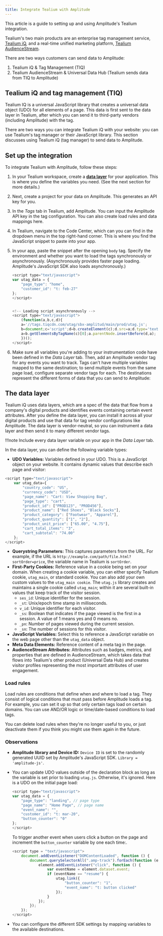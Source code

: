 ```yaml
---
title: Integrate Tealium with Amplitude
---
```


This article is a guide to setting up and using Amplitude's Tealium integration. 

Tealium's two main products are an enterprise tag management service, [Tealium iQ](https://tealium.com/products/tealium-iq-tag-management-system/), and a real-time unified marketing platform, [Tealium AudienceStream](https://tealium.com/products/audiencestream/). 

There are two ways customers can send data to Amplitude:

1. Tealium iQ & Tag Management (TIQ)
2. Tealium AudienceStream & Universal Data Hub (Tealium sends data from TIQ to Amplitude)

## Tealium iQ and tag management (TIQ)

Tealium IQ is a universal JavaScript library that creates a universal data object (UDO) for all elements of a page. This data is first sent to the data layer in Tealium, after which you can send it to third-party vendors (including Amplitude) with the tag.

There are two ways you can integrate Tealium iQ with your website: you can use Tealium's tag manager or their JavaScript library. This section discusses using Tealium iQ (tag manager) to send data to Amplitude.  

## Set up the integration

To integrate Tealium with Amplitude, follow these steps:

1. In your Tealium workspace, create a [**data layer**](#the-data-layer) for your application. This is where you define the variables you need. (See the next section for more details.)
2. Next, create a project for your data on Amplitude. This generates an API key for you.
3. In the *Tags* tab in Tealium, add Amplitude. You can input the Amplitude API key in the tag configuration. You can also create load rules and data mappings here.
4. In Tealium, navigate to the Code Center, which can you can find in the dropdown menu in the top right-hand corner. This is where you find the JavaScript snippet to paste into your app.
5. In your app, paste the snippet after the opening `body` tag. Specify the environment and whether you want to load the tags synchronously or asynchronously. (Asynchronously provides faster page loading. Amplitude's JavaScript SDK also loads asynchronously.)  

    ```js
    <script type="text/javascript">  
    var utag_data = {  
        "page_type": "home",  
        "customer_id": "t: feb-27"  
    };  
    </script>  
    

    <!-- Loading script asynchronously -->  
    <script type="text/javascript">  
        (function(a,b,c,d){  
        a='//tags.tiqcdn.com/utag/sbx-amplitud/main/prod/utag.js';  
        b=document;c='script';d=b.createElement(c);d.src=a;d.type='text/java'+c;d.async=true;  
        a=b.getElementsByTagName(c)[0];a.parentNode.insertBefore(d,a);  
        })();  
    </script>  
    ```

6. Make sure all variables you're adding to your instrumentation code have been defined in the *Data Layer* tab. Then, add an Amplitude vendor tag for any events you want to track. Tags can't have multiple variables mapped to the same destination; to send multiple events from the same page load, configure separate vendor tags for each. The destinations represent the different forms of data that you can send to Amplitude:  
  
## The data layer

Tealium iQ uses data layers, which are a spec of the data that flow from a company's digital products and identifies events containing certain event attributes. After you define the data layer, you can install it across all your digital products and use that data for tag vendor configurations like Amplitude. The data layer is vendor-neutral, so you can instrument a data layer and then send it to many different vendor tags.

!!!note
    Include every data layer variable on your app in the *Data Layer* tab.

In the data layer, you can define the following variable types:

* **UDO Variables:** Variables defined in your UDO. This is a JavaScript object on your website. It contains dynamic values that describe each page and visitor:

```js
<script type="text/javascript">  
    var utag_data={
        "country_code": "US",
        "currency_code": "USD",
        "page_name": "Cart: View Shopping Bag",
        "page_type": "cart",
        "product_id": ["PROD123", "PROD456"],
        "product_name": ["Red Shoes", "Black Socks"],
        "product_category": ["Footwear", "Apparel"],
        "product_quantity": ["1", "2"],
        "product_unit_price": ["65.00", "4.75"],
        "cart_total_items": "3",
        "cart_subtotal": "74.00" 
    };
</script> 
```

* **Querystring Parameters:** This captures parameters from the URL. For example, if the URL is `http://example.com/path/file.html?sortOrder=price`,  the variable name in Tealium is `sortOrder`.
* **First-Party Cookies:** Reference value in a cookie being set on your domain. When creating a cookie variable, you can either specify Tealium cookie, `utag_main`, or standard cookie. You can also add your own custom values to the `utag_main cookie`. The `utag.js` library creates and maintains a single cookie called `utag_main`; within it are several built-in values that keep track of the visitor session.
    * `ses_id`: Unique identifier for the session.
    * `_st`: Unix/epoch time stamp in milliseconds.
    * `v_id`: Unique identifier for each visitor.
    * `_ss`: Boolean that indicates if the page viewed is the first in a session. A value of 1 means yes and 0 means no.
    * `_pn`: Number of pages viewed during the current session.
    * `_sn`: The number of sessions for this visitor.
* **JavaScript Variables:** Select this to reference a JavaScript variable on the web page other than the `utag_data` object.
* **Meta Data Elements:** Reference content of a meta tag in the page.
* **AudienceStream Attributes:** Attributes such as badges, metrics, and properties that are defined in AudienceStream, which takes data that flows into Tealium's other product (Universal Data Hub) and creates visitor profiles representing the most important attributes of user engagement.

### Load rules

Load rules are conditions that define when and where to load a tag. They consist of logical conditions that must pass before Amplitude loads a tag. For example, you can set it up so that only certain tags load on certain domains. You can use AND/OR logic or time/date-based conditions to load tags.

You can delete load rules when they're no longer useful to you, or just deactivate them if you think you might use them again in the future.

### Observations

* **Amplitude library and Device ID:** `Device ID` is set to the randomly generated UUID set by Amplitude's JavaScript SDK. `Library = 'amplitude-js'`.
* You can update UDO values outside of the declaration block as long as the variable is set prior to loading `utag.js`. Otherwise, it's ignored. Here is a UDO on the initial page load:

    ```js
    <script type="text/javascript">  
    var utag_data = {  
        "page_type": "landing", // page type
        "page_name": "Home Page", // page name
        "event_name": "",
        "customer_id": "t: mar-20",
        "button_counter": "0"  
    };  
    </script>
    ```

    To trigger another event when users click a button on the page and increment the `button_counter` variable by one each time:.

    ```js
    <script type = "text/javascript">
        document.addEventListener("DOMContentLoaded", function () {
            document.querySelectorAll(".amp-track").forEach(function (element) {
                element.addEventListener("click", function () {
                    var eventName = element.dataset.event;
                    if (eventName == "resume") {
                        utag.link({
                            "button_counter": "1",
                            "event_name": "t: button clicked"
                        });
                    }
                });
            });
        }); 
    </script>
    ```

* You can configure the different SDK settings by mapping variables to the available destinations.